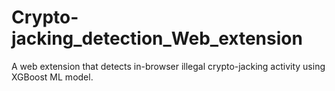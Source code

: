# Crypto-jacking_detection_Web_extension
A web extension that detects in-browser illegal crypto-jacking activity using XGBoost ML model. 
